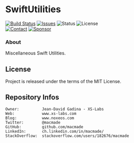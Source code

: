 SwiftUtilities
==============

[![Build Status](https://img.shields.io/github/actions/workflow/status/macmade/SwiftUtilities/ci-mac.yaml?label=macOS&logo=apple)](https://github.com/macmade/SwiftUtilities/actions/workflows/ci-mac.yaml)
[![Issues](http://img.shields.io/github/issues/macmade/SwiftUtilities.svg?logo=github)](https://github.com/macmade/SwiftUtilities/issues)
![Status](https://img.shields.io/badge/status-active-brightgreen.svg?logo=git)
![License](https://img.shields.io/badge/license-mit-brightgreen.svg?logo=open-source-initiative)  
[![Contact](https://img.shields.io/badge/follow-@macmade-blue.svg?logo=twitter&style=social)](https://twitter.com/macmade)
[![Sponsor](https://img.shields.io/badge/sponsor-macmade-pink.svg?logo=github-sponsors&style=social)](https://github.com/sponsors/macmade)

### About

Miscellaneous Swift Utilities.

License
-------

Project is released under the terms of the MIT License.

Repository Infos
----------------

    Owner:          Jean-David Gadina - XS-Labs
    Web:            www.xs-labs.com
    Blog:           www.noxeos.com
    Twitter:        @macmade
    GitHub:         github.com/macmade
    LinkedIn:       ch.linkedin.com/in/macmade/
    StackOverflow:  stackoverflow.com/users/182676/macmade
